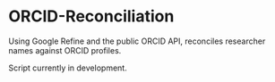 # ORCID-Reconciliation
Using Google Refine and the public ORCID API, reconciles researcher names against ORCID profiles.

Script currently in development.
